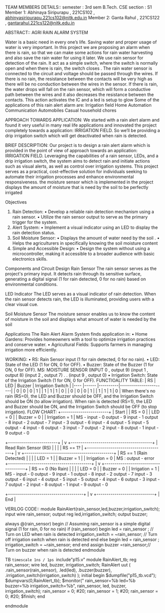 TEAM MEMBERS DETAILS::
semester : 3rd sem B.Tech. CSE
section : S1
Member 1: Abhinaya Siripurapu , 221CS102 ,  abhinyasiripurapu.221cs102@nitk.edu.in
Member 2: Ganta Rahul , 221CS122 , gantarahul.221cs122@nitk.edu.in



ABSTRACT::
AGRI RAIN ALARM SYSTEM


Water is a basic need in every one’s life. Saving water and proper usage of water is very 
important. In this project we are proposing an alarm when there is rain, so that we can make 
some actions for rain water harvesting and also save the rain water for using it later. 
We use rain sensor for detection of the rain. It act as a simple switch, where the switch is 
normally open and when there is rain, the switch closes . The rain water sensor is connected to 
the circuit and voltage should be passed through the wires.
If there is no rain, the resistance between the contacts will be very high as there will be no 
conduction between the wires in the sensor. If there is rain, the water drops will fall on the rain 
sensor, which will form a conductive path between the wires and it also decreases the resistance 
between the contacts. This action activates the IC and a led is setup to glow
Some of the applications of this rain alert alarm are: 
Irrigation field 
Home Automation 
Communication Automobiles 
Casual household chores

APPROACH TOWARDS APPLICATION:
We started with a rain alert alarm and found it very useful in many real life applications and 
innovated the project completely towards a application: IRRIGATION FIELD.
So we’ll be providing a drip irrigation switch which will get deactivated when rain is detected.

BRIEF DESCRIPTION:
Our project is to design a rain alert alarm which is provided in the point of view of approach 
towards an application: IRRIGATION FIELD. Leveraging the capabilities of a rain sensor,  LEDs, and a drip irrigation switch, the system aims to 
detect rain and initiate actions such as visual alerts, as well as control over irrigation 
systems. This project serves as a practical, cost-effective solution for individuals seeking to 
automate their irrigation processes and enhance environmental responsiveness.
the moisture sensor which is implemented in the project displays the amount of moisture that is need by the soil to be perfectly irrigated

Objectives 
1. Rain Detection:
• Develop a reliable rain detection mechanism using a rain sensor.
• Utilize the rain sensor output to serve as the primary trigger for the system.
2. Alert System:
• Implement a visual indicator using an LED to display the rain detection status.
3. Soil Moisture Sensor:
• Displays the amount of water need by the soil .
• Helps the agriculturers in specifically knowing the soil moisture content
4. Simple and Accessible Design:
• Design the system without using a microcontroller, making it accessible to a 
broader audience with basic electronics skills.

Components and Circuit Design 
Rain Sensor 
The rain sensor serves as the project's primary input. It detects rain through its sensitive 
surface, generating a digital signal (1 for rain detected, 0 for no rain) based on environmental 
conditions.

LED Indicator 
The LED serves as a visual indicator of rain detection. When the rain sensor detects rain, the 
LED is illuminated, providing users with a clear visual cue.

Soil Moisture Sensor
The moisture sensor enables us to know the content of moisture in the soil and displays what amount of water is needed by the soil 

Applications 
The Rain Alert Alarm System finds application in:
• Home Gardens: Provides homeowners with a tool to optimize irrigation practices and 
conserve water.
• Agricultural Fields: Supports farmers in managing irrigation more efficiently.



WORKING:
• RS: Rain Sensor input (1 for rain detected, 0 for no rain).
• LED: State of the LED (1 for ON, 0 for OFF).
• Buzzer: State of the Buzzer (1 for ON, 0 for OFF).
 MS: MOISTURE SENSOR (INPUT 0 , output 9)
                     (input 1 , output 8)
                     (input 2 , output 7)
                      .
                      .
                      (input 9 , output 0)
• Irrigation Switch: State of the Irrigation Switch (1 for ON, 0 for OFF).
FUNCTIOALITY TABLE:
| RS | LED | Buzzer | Irrigation Switch |
|---- |------ |----------|-----------------------|
| 0 | 0 | 0 | 1 |
| 1 | 1 | 1 | 0 |
| 0 | 0 | 0 | 1 |
| 1 | 1 | 1 | 0 |
When there's no rain (RS=0), the LED and Buzzer should be OFF, and the Irrigation Switch 
should be ON (to allow irrigation).
When rain is detected (RS=1), the LED and Buzzer should be ON, and the Irrigation Switch 
should be OFF (to stop irrigation).
FLOW CHART:
+------------------------+
| Start |
| RS = 0 |
| LED = 0 |
| Buzzer = 0 |
| Irrigation = 1 |
 MS - input - 0 output - 9
      input - 1 output - 8
      input - 2 output - 7
      input - 3 output - 6
      input - 4 output - 5
      input - 5 output - 4
      input - 6 output - 3
      input - 7 output - 2
      input - 8 output - 1
      input - 9 output - 0
       
+-------------------------+
 |
 v
+-----------------------------------------+
| Read Rain Sensor (RS) |
| |
| RS == 1? |
+---------------------------------------+
 |
 v
+---------------------------------------------+
| RS == 1 (Rain Detected) |
| |
| LED = 1 |
| Buzzer = 1 |
| Irrigation = 0 |
 MS : output - error
+------------------------------------------+
 |
 v
+--------------------------------------+
| RS == 0 (No Rain) |
| |
| LED = 0 |
| Buzzer = 0 |
| Irrigation = 1 |
MS - input - 0 output - 9
      input - 1 output - 8
      input - 2 output - 7
      input - 3 output - 6
      input - 4 output - 5
      input - 5 output - 4
      input - 6 output - 3
      input - 7 output - 2
      input - 8 output - 1
      input - 9 output - 0

+--------------------------------------+
 |
 v
+-----------------------------+
| End |



VERILOG CODE::
module RainAlert(rain_sensor,led,buzzer,irrigation_switch);
input wire rain_sensor;
output reg led,irrigation_switch;
output buzzer;

always @(rain_sensor) begin
    // Assuming rain_sensor is a simple digital signal (1 for rain, 0 for no rain)
    if (rain_sensor) begin
        led = rain_sensor ; // Turn on LED when rain is detected
        irrigation_switch = ~rain_sensor; 
       // Turn off irrigation switch when rain is detected
    end
       else begin
        led = rain_sensor ;
        irrigation_switch = ~rain_sensor;
    end 
    end
assign buzzer =rain_sensor;// Turn on buzzer when rain is detected
endmodule



TB
`timescale 1ns / 1ps
`include"p15.v"
module RainAlert_tb;
reg rain_sensor;
wire led, buzzer, irrigation_switch;
RainAlert uut (
    .rain_sensor(rain_sensor),
    .led(led),
    .buzzer(buzzer),
    .irrigation_switch(irrigation_switch)
);
initial begin
    $dumpfile("p15_tb.vcd");
    $dumpvars(0,RainAlert_tb);
    $monitor(" rain_sensor=%b led=%b buzzer=%b irrigation_switch=%b", rain_sensor, led, buzzer, irrigation_switch);
    rain_sensor = 0;
    #20;
    rain_sensor = 1;
    #20;
    rain_sensor = 0;
    #20;
    $finish;
end

endmodule
